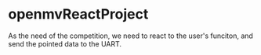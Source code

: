 # openmvReactProject

As the need of the competition, we need to react to the user's funciton, and send the pointed data to the UART.
